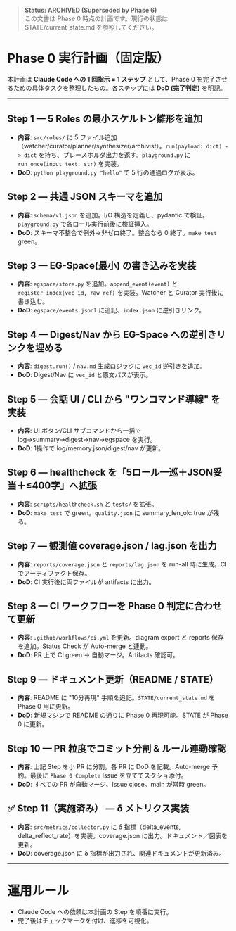 > **Status: ARCHIVED (Superseded by Phase 6)**  
> この文書は Phase 0 時点の計画です。現行の状態は STATE/current_state.md を参照してください。

# Phase 0 実行計画（固定版）

本計画は **Claude Code への 1 回指示 = 1 ステップ** として、Phase 0 を完了させるための具体タスクを整理したもの。各ステップには **DoD (完了判定)** を明記。

---

## Step 1 — 5 Roles の最小スケルトン雛形を追加

* **内容**: `src/roles/` に 5 ファイル追加（watcher/curator/planner/synthesizer/archivist）。`run(payload: dict) -> dict` を持ち、プレースホルダ出力を返す。`playground.py` に `run_once(input_text: str)` を実装。
* **DoD**: `python playground.py "hello"` で 5 行の通過ログが表示。

## Step 2 — 共通 JSON スキーマを追加

* **内容**: `schema/v1.json` を追加。I/O 構造を定義し、pydantic で検証。`playground.py` で各ロール実行前後に検証挿入。
* **DoD**: スキーマ不整合で例外→非ゼロ終了。整合なら 0 終了。`make test` green。

## Step 3 — EG-Space(最小) の書き込みを実装

* **内容**: `egspace/store.py` を追加。`append_event(event)` と `register_index(vec_id, raw_ref)` を実装。Watcher と Curator 実行後に書き込む。
* **DoD**: `egspace/events.jsonl` に追記、`index.json` に逆引きリンク。

## Step 4 — Digest/Nav から EG-Space への逆引きリンクを埋める

* **内容**: `digest.run()` / `nav.md` 生成ロジックに `vec_id` 逆引きを追加。
* **DoD**: Digest/Nav に `vec_id` と原文パスが表示。

## Step 5 — 会話 UI / CLI から "ワンコマンド導線" を実装

* **内容**: UI ボタン/CLI サブコマンドから一括で log→summary→digest→nav→egspace を実行。
* **DoD**: 1操作で log/memory.json/digest/nav が更新。

## Step 6 — healthcheck を「5ロール一巡＋JSON妥当＋≤400字」へ拡張

* **内容**: `scripts/healthcheck.sh` と `tests/` を拡張。
* **DoD**: `make test` で green。`quality.json` に summary\_len\_ok: true が残る。

## Step 7 — 観測値 coverage.json / lag.json を出力

* **内容**: `reports/coverage.json` と `reports/lag.json` を run-all 時に生成。CI でアーティファクト保存。
* **DoD**: CI 実行後に両ファイルが artifacts に出力。

## Step 8 — CI ワークフローを Phase 0 判定に合わせて更新

* **内容**: `.github/workflows/ci.yml` を更新。diagram export と reports 保存を追加。Status Check が Auto-merge と連動。
* **DoD**: PR 上で CI green → 自動マージ。Artifacts 確認可。

## Step 9 — ドキュメント更新（README / STATE）

* **内容**: README に "10分再現" 手順を追記。`STATE/current_state.md` を Phase 0 用に更新。
* **DoD**: 新規マシンで README の通りに Phase 0 再現可能。STATE が Phase 0 に更新。

## Step 10 — PR 粒度でコミット分割 & ルール連動確認

* **内容**: 上記 Step を小 PR に分割。各 PR に DoD を記載。Auto-merge 予約。最後に `Phase 0 Complete` Issue を立ててスクショ添付。
* **DoD**: すべての PR が自動マージ、Issue close。main が常時 green。

## ✅ Step 11（実施済み） — δ メトリクス実装

* **内容**: `src/metrics/collector.py` に δ 指標（delta_events, delta_reflect_rate）を実装。coverage.json に出力。ドキュメント／図表を更新。
* **DoD**: coverage.json に δ 指標が出力され、関連ドキュメントが更新済み。

---

# 運用ルール

* Claude Code への依頼は本計画の Step を順番に実行。
* 完了後はチェックマークを付け、進捗を可視化。